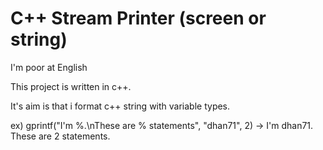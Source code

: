 # C++ Stream Printer (screen or string)
I'm poor at English

This project is written in c++.

It's aim is that i format c++ string with variable types.

ex)
gprintf("I'm %.\nThese are % statements", "dhan71", 2)
-> I'm dhan71.
These are 2 statements.

